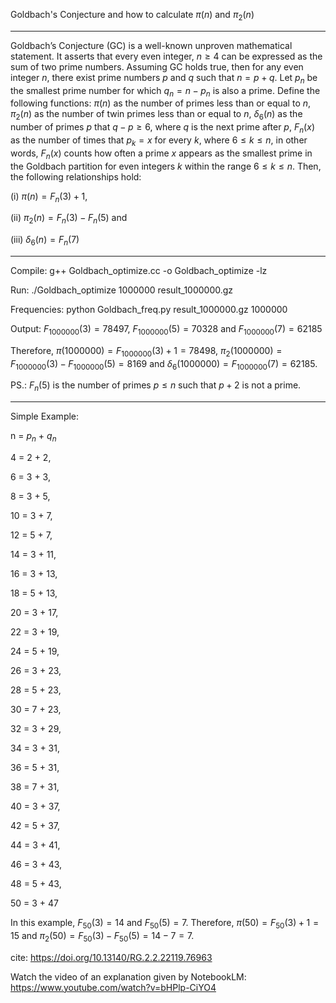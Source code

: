 Goldbach's Conjecture and how to calculate $\pi(n)$ and $\pi_2(n)$

-----------------------------------------------------

Goldbach’s Conjecture (GC) is a well-known unproven mathematical statement. It asserts that every even integer,
 $n\geq 4$ can be expressed as the sum of two prime numbers. Assuming GC holds true, then for any even integer $n$, there exist prime 
 numbers $p$ and $q$ such that $n = p + q$. Let $p_n$ be the smallest prime number for which $q_n= n-p_n$ is also a prime. Define the following functions:
	$\pi(n)$ as the number of primes less than or equal to $n$, $\pi_2(n)$ as the number of twin primes less than or equal to $n$, $\delta_{6}(n)$ as the number of primes $p$ that $q-p \geq 6$, where $q$ is the next prime after $p$, $F_{n}(x)$ as the number of times that $p_k=x$ for every $k$, where $6 \leq k \leq n$, in other words, $F_{n}(x)$ counts how often a prime $x$ appears as the smallest prime in the Goldbach partition for even integers $k$ within the range $6 \leq k \leq n$. Then, the following relationships hold: 
 
 (i) $\pi(n) = F_n(3)+1$, 
 
 (ii) $\pi_2(n) =F_n(3)-F_n(5)$ and 
 
 (iii) $\delta_6(n) = F_n(7)$

-----------------------------------------------------

 Compile: g++ Goldbach_optimize.cc -o Goldbach_optimize -lz

 Run: ./Goldbach_optimize 1000000 result_1000000.gz

 Frequencies: python Goldbach_freq.py result_1000000.gz 1000000

 Output: $F_{1000000}(3)=78497$, $F_{1000000}(5)=70328$ and $F_{1000000}(7)=62185$
 
 Therefore, $\pi(1000000) = F_{1000000}(3)+1 = 78498$,   $\pi_2(1000000)=F_{1000000}(3) - F_{1000000}(5) = 8169$ and $\delta_6(1000000)=F_{1000000}(7)=62185$.
 
        
PS.: $F_n(5)$ is the number of primes $p \leq n$ such that $p+2$ is not a prime.

------------------------------------------------------

Simple Example:

n = $p_n$ + $q_n$

4 = 2 + 2,

6 = 3 + 3,

8 = 3 + 5,

10 = 3 + 7,

12 = 5 + 7,

14 = 3 + 11,

16 = 3 + 13,

18 = 5 + 13,

20 = 3 + 17,

22 = 3 + 19,

24 = 5 + 19,

26 = 3 + 23,

28 = 5 + 23,

30 = 7 + 23,

32 = 3 + 29,

34 = 3 + 31,

36 = 5 + 31,

38 = 7 + 31,

40 = 3 + 37,

42 = 5 + 37,

44 = 3 + 41,

46 = 3 + 43,

48 = 5 + 43,

50 = 3 + 47


In this example, $F_{50}(3) = 14$ and $F_{50}(5) = 7$.
Therefore, $\pi(50) = F_{50}(3) + 1 = 15$ and $\pi_{2}(50) = F_{50}(3) - F_{50}(5) = 14 - 7 = 7$.

cite: https://doi.org/10.13140/RG.2.2.22119.76963

Watch the video of an explanation given by NotebookLM: https://www.youtube.com/watch?v=bHPlp-CiYO4

